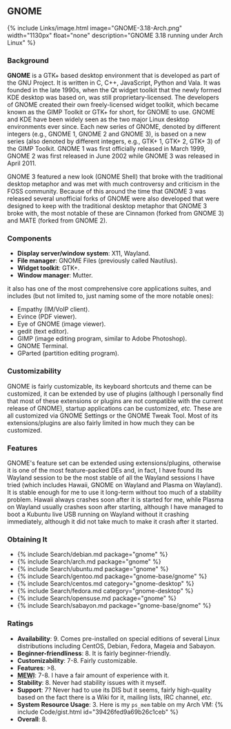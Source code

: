 ## GNOME
{% include Links/image.html image="GNOME-3.18-Arch.png" width="1130px" float="none" description="GNOME 3.18 running under Arch Linux" %}

### Background
**GNOME** is a GTK+ based desktop environment that is developed as part of the GNU Project. It is written in C, C++, JavaScript, Python and Vala. It was founded in the late 1990s, when the Qt widget toolkit that the newly formed KDE desktop was based on, was still proprietary-licensed. The developers of GNOME created their own freely-licensed widget toolkit, which became known as the GIMP Toolkit or GTK+ for short, for GNOME to use. GNOME and KDE have been widely seen as the two major Linux desktop environments ever since. Each new series of GNOME, denoted by different integers (e.g., GNOME 1, GNOME 2 and GNOME 3), is based on a new series (also denoted by different integers, e.g., GTK+ 1, GTK+ 2, GTK+ 3) of the GIMP Toolkit. GNOME 1 was first officially released in March 1999, GNOME 2 was first released in June 2002 while GNOME 3 was released in April 2011.

GNOME 3 featured a new look (GNOME Shell) that broke with the traditional desktop metaphor and was met with much controversy and criticism in the FOSS community. Because of this around the time that GNOME 3 was released several unofficial forks of GNOME were also developed that were designed to keep with the traditional desktop metaphor that GNOME 3 broke with, the most notable of these are Cinnamon (forked from GNOME 3) and MATE (forked from GNOME 2).

### Components
* **Display server/window system**: X11, Wayland.
* **File manager**: GNOME Files (previously called Nautilus).
* **Widget toolkit**: GTK+.
* **Window manager**: Mutter.

it also has one of the most comprehensive core applications suites, and includes (but not limited to, just naming some of the more notable ones):
* Empathy (IM/VoIP client).
* Evince (PDF viewer).
* Eye of GNOME (image viewer).
* gedit (text editor).
* GIMP (image editing program, similar to Adobe Photoshop).
* GNOME Terminal.
* GParted (partition editing program).

### Customizability
GNOME is fairly customizable, its keyboard shortcuts and theme can be customized, it can be extended by use of plugins (although I personally find that most of these extensions or plugins are not compatible with the current release of GNOME), startup applications can be customized, *etc.* These are all customized via GNOME Settings or the GNOME Tweak Tool. Most of its extensions/plugins are also fairly limited in how much they can be customized.

### Features
GNOME's feature set can be extended using extensions/plugins, otherwise it is one of the most feature-packed DEs and, in fact, I have found its Wayland session to be the most stable of all the Wayland sessions I have tried (which includes Hawaii, GNOME on Wayland and Plasma on Wayland). It is stable enough for me to use it long-term without too much of a stability problem. Hawaii always crashes soon after it is started for me, while Plasma on Wayland usually crashes soon after starting, although I have managed to boot a Kubuntu live USB running on Wayland without it crashing immediately, although it did not take much to make it crash after it started.

### Obtaining It
* {% include Search/debian.md package="gnome" %}
* {% include Search/arch.md package="gnome" %}
* {% include Search/ubuntu.md package="gnome" %}
* {% include Search/gentoo.md package="gnome-base/gnome" %}
* {% include Search/centos.md category="gnome-desktop" %}
* {% include Search/fedora.md category="gnome-desktop" %}
* {% include Search/opensuse.md package="gnome" %}
* {% include Search/sabayon.md package="gnome-base/gnome" %}

### Ratings
* **Availability**: 9. Comes pre-installed on special editions of several Linux distributions including CentOS, Debian, Fedora, Mageia and Sabayon.
* **Beginner-friendliness**: 8. It is fairly beginner-friendly.
* **Customizability**: 7-8. Fairly customizable.
* **Features**: &gt;8.
* <abbr title="My Experience With It">**MEWI**</abbr>: 7-8. I have a fair amount of experience with it.
* **Stability**: 8. Never had stability issues with it myself.
* **Support**: 7? Never had to use its DIS but it seems, fairly high-quality based on the fact there is a Wiki for it, mailing lists, IRC channel, *etc.*
* **System Resource Usage**: 3. Here is my `ps_mem` table on my Arch VM: {% include Code/gist.html id="39426fed9a69b26c1ceb" %}
* **Overall**: 8.
